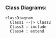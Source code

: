
### Class Diagrams:

```mermaid
classDiagram
  Class1 --|> Class2
  Class3 : include
  Class4 : extend
``````